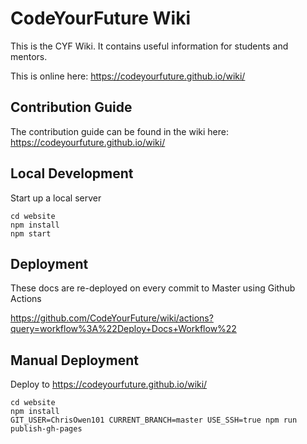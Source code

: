 # CodeYourFuture Wiki

This is the CYF Wiki. It contains useful information for students and mentors.

This is online here: https://codeyourfuture.github.io/wiki/

## Contribution Guide
The contribution guide can be found in the wiki here:
https://codeyourfuture.github.io/wiki/

## Local Development

Start up a local server

```
cd website
npm install
npm start
```

## Deployment

These docs are re-deployed on every commit to Master using Github Actions

https://github.com/CodeYourFuture/wiki/actions?query=workflow%3A%22Deploy+Docs+Workflow%22

## Manual Deployment

Deploy to https://codeyourfuture.github.io/wiki/

```
cd website
npm install
GIT_USER=ChrisOwen101 CURRENT_BRANCH=master USE_SSH=true npm run publish-gh-pages
```
